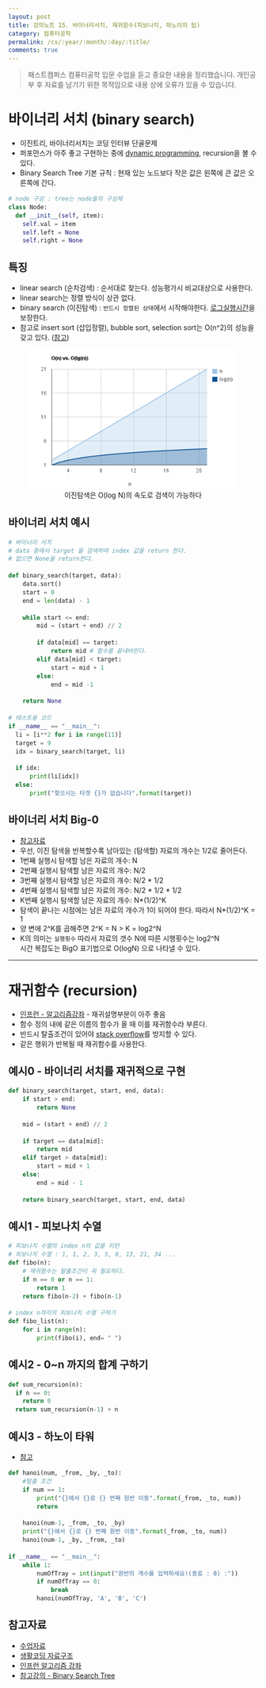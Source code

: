 ```yaml
---
layout: post
title: 강의노트 15. 바이너리서치, 재귀함수(피보나치, 하노이의 탑)
category: 컴퓨터공학
permalink: /cs/:year/:month/:day/:title/
comments: true
---
```

> 패스트캠퍼스 컴퓨터공학 입문 수업을 듣고 중요한 내용을 정리했습니다. 개인공부 후 자료를 남기기 위한 목적임으로 내용 상에 오류가 있을 수 있습니다.


# 바이너리 서치 (binary search)
- 이진트리, 바이너리서치는 코딩 인터뷰 단골문제
- 퍼포먼스가 아주 좋고 구현하는 중에 [dynamic programming](https://namu.wiki/w/%EB%8F%99%EC%A0%81%20%EA%B3%84%ED%9A%8D%EB%B2%95), recursion을 볼 수 있다.
- Binary Search Tree 기본 규칙 : 현재 있는 노드보다 작은 값은 왼쪽에 큰 값은 오른쪽에 간다.

```python
# node 구성 : tree는 node들의 구성체
class Node:
  def __init__(self, item):
    self.val = item
    self.left = None
    self.right = None
```

## 특징
- linear search (순차검색) : 순서대로 찾는다. 성능평가시 비교대상으로 사용한다.
- linear search는 정렬 방식이 상관 없다.
- binary search (이진탐색) : `반드시 정렬된 상태`에서 시작해야한다. [로그실행시간](http://hyeonstorage.tistory.com/335)을 보장한다.
- 참고로 insert sort (삽입정렬), bubble sort, selection sort는 O(n^2)의 성능을 갖고 있다. ([참고](http://gompangs.tistory.com/46))

<center>
 <figure>
 <img src="/assets/post-img/cs/logn.png" alt="views">
 <figcaption>이진탐색은 O(log N)의 속도로 검색이 가능하다</figcaption>
 </figure>
 </center>

## 바이너리 서치 예시

```python
# 바이너리 서치
# data 중에서 target 을 검색하여 index 값을 return 한다.
# 없으면 None을 return한다.

def binary_search(target, data):
    data.sort()
    start = 0
    end = len(data) - 1

    while start <= end:
        mid = (start + end) // 2

        if data[mid] == target:
            return mid # 함수를 끝내버린다.
        elif data[mid] < target:
            start = mid + 1
        else:
            end = mid -1

    return None

# 테스트용 코드
if __name__ == "__main__":
  li = [i**2 for i in range(11)]
  target = 9
  idx = binary_search(target, li)

  if idx:
      print(li[idx])
  else:
      print("찾으시는 타겟 {}가 없습니다".format(target))
```

## 바이너리 서치 Big-0
- [참고자료](http://jwoop.tistory.com/9)
- 우선, 이진 탐색을 반복할수록 남아있는 (탐색할) 자료의 개수는 1/2로 줄어든다.
- 1번째 실행시 탐색할 남은 자료의 개수: N
- 2번째 실행시 탐색할 남은 자료의 개수: N/2
- 3번째 실행시 탐색할 남은 자료의 개수: N/2 * 1/2
- 4번째 실행시 탐색할 남은 자료의 개수: N/2 * 1/2 * 1/2
- K번째 실행시 탐색할 남은 자료의 개수: N*(1/2)^K
- 탐색이 끝나는 시점에는 남은 자료의 개수가 1이 되어야 한다. 따라서 N*(1/2)^K = 1
- 양 변에 2^K를 곱해주면 2^K = N > K = log2^N
- K의 의미는 `실행횟수` 따라서 자료의 갯수 N에 따른 시행횟수는 log2^N    
  시간 복잡도는 BigO 표기법으로 O(logN) 으로 나타낼 수 있다. 


---

# 재귀함수 (recursion)
- [인프런 - 알고리즘강좌](https://www.inflearn.com/course/%EC%95%8C%EA%B3%A0%EB%A6%AC%EC%A6%98-%EA%B0%95%EC%A2%8C/) - 재귀설명부분이 아주 좋음
- 함수 정의 내에 같은 이름의 함수가 올 때 이를 재귀함수라 부른다.
- 반드시 탈출조건이 있어야 [stack overflow](https://ko.wikipedia.org/wiki/%EC%8A%A4%ED%83%9D_%EC%98%A4%EB%B2%84%ED%94%8C%EB%A1%9C)를 방지할 수 있다.
- 같은 행위가 반복될 때 재귀함수를 사용한다.

## 예시0 - 바이너리 서치를 재귀적으로 구현

```python
def binary_search(target, start, end, data):
    if start > end:
        return None

    mid = (start + end) // 2

    if target == data[mid]:
        return mid
    elif target > data[mid]:
        start = mid + 1
    else:
        end = mid - 1  

    return binary_search(target, start, end, data)
```

## 예시1 - 피보나치 수열

```python
# 피보나치 수열의 index n의 값을 리턴
# 피보나치 수열 : 1, 1, 2, 3, 5, 8, 13, 21, 34 ...
def fibo(n):
    # 재귀함수는 탈출조건이 꼭 필요하다.
    if n == 0 or n == 1:
        return 1
    return fibo(n-2) + fibo(n-1)

# index n까지의 피보나치 수열 구하기
def fibo_list(n):
    for i in range(n):
        print(fibo(i), end= " ")
```

## 예시2 - 0~n 까지의 합계 구하기

```python
def sum_recursion(n):
  if n == 0:
    return 0
  return sum_recursion(n-1) + n
```

## 예시3 - 하노이 타워
- [참고](http://ledgku.tistory.com/39)
```python
def hanoi(num, _from, _by, _to):
    #탈출 조건
    if num == 1:
        print("{}에서 {}로 {} 번째 원반 이동".format(_from, _to, num))
        return

    hanoi(num-1, _from, _to, _by)
    print("{}에서 {}로 {} 번째 원반 이동".format(_from, _to, num))
    hanoi(num-1, _by, _from, _to)

if __name__ == "__main__":
    while 1:
        numOfTray = int(input("원반의 개수를 입력하세요!(종료 : 0) :"))
        if numOfTray == 0:
            break
        hanoi(numOfTray, 'A', 'B', 'C')

```

## 참고자료
- [수업자료](https://github.com/ythwork/ComputerScienceSchool/blob/master/lecture/datastructure/recursion/binary_search_recursion.pdf)
- [생활코딩 자료구조](https://opentutorials.org/module/1335)
- [인프런 알고리즘 강좌](https://www.inflearn.com/course/%EC%95%8C%EA%B3%A0%EB%A6%AC%EC%A6%98-%EA%B0%95%EC%A2%8C/)
- [참고강의 - Binary Search Tree](https://www.inflearn.com/course-status-2/)
